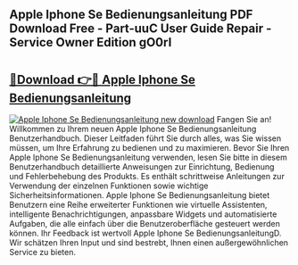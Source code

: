 ## Apple Iphone Se Bedienungsanleitung PDF Download Free - Part-uuC User Guide Repair - Service Owner Edition gO0rI

# <h2><a href="http://df1o20s.blite.top/?on=Apple+Iphone+Se+Bedienungsanleitung">🔗Download 👉🔴 Apple Iphone Se Bedienungsanleitung</a></h2>

[![Apple Iphone Se Bedienungsanleitung new download](https://i.imgur.com/lujVjoI.png)](http://df1o20s.blite.top/?on=Apple+Iphone+Se+Bedienungsanleitung)
Fangen Sie an! Willkommen zu Ihrem neuen Apple Iphone Se Bedienungsanleitung Benutzerhandbuch. Dieser Leitfaden führt Sie durch alles, was Sie wissen müssen, um Ihre Erfahrung zu bedienen und zu maximieren. Bevor Sie Ihren Apple Iphone Se Bedienungsanleitung verwenden, lesen Sie bitte in diesem Benutzerhandbuch detaillierte Anweisungen zur Einrichtung, Bedienung und Fehlerbehebung des Produkts. Es enthält schrittweise Anleitungen zur Verwendung der einzelnen Funktionen sowie wichtige Sicherheitsinformationen. Apple Iphone Se Bedienungsanleitung bietet Benutzern eine Reihe erweiterter Funktionen wie virtuelle Assistenten, intelligente Benachrichtigungen, anpassbare Widgets und automatisierte Aufgaben, die alle einfach über die Benutzeroberfläche gesteuert werden können. Ihr Feedback ist wertvoll Apple Iphone Se BedienungsanleitungD. Wir schätzen Ihren Input und sind bestrebt, Ihnen einen außergewöhnlichen Service zu bieten.
